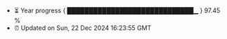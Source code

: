 - ⏳ Year progress { █████████████████████████████▁ } 97.45 %
- ⏰ Updated on Sun, 22 Dec 2024 16:23:55 GMT

